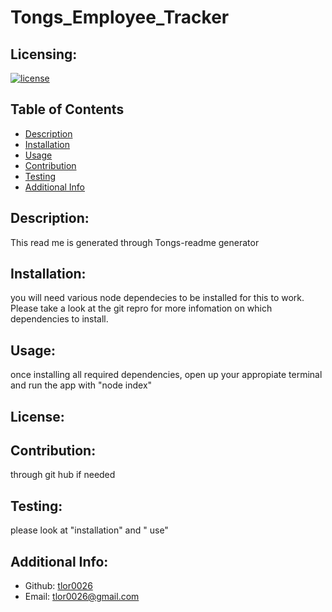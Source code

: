 # Tongs_Employee_Tracker
  ## Licensing:
  [![license](https://img.shields.io/badge/license--blue)](https://shields.io)
  ## Table of Contents 
  - [Description](#description)
  - [Installation](#installation)
  - [Usage](#usage)
  - [Contribution](#contribution)
  - [Testing](#testing)
  - [Additional Info](#additional-info)
  ## Description:
  This read me is generated through Tongs-readme generator
  ## Installation:
  you will need various node dependecies to be installed for this to work. Please take a look at the git repro for more infomation on which dependencies to install.
  ## Usage:
  once installing all required dependencies, open up your appropiate terminal and run the app with "node index"
  ## License:
  
  ## Contribution:
  through git hub if needed
  ## Testing:
  please look at "installation" and " use"
  ## Additional Info:
  - Github: [tlor0026](https://github.com/tlor0026)
  - Email: tlor0026@gmail.com 